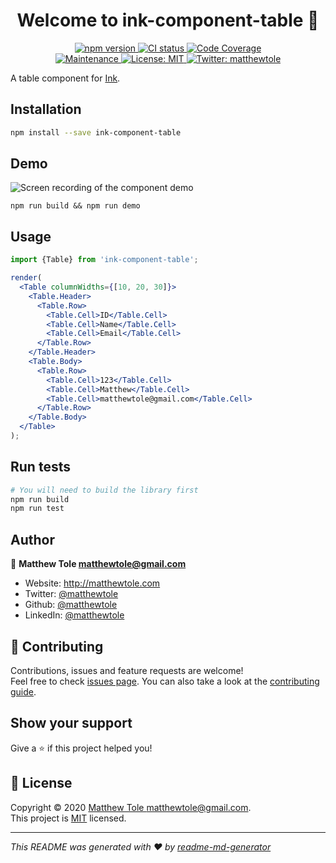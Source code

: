 <h1 align="center">Welcome to ink-component-table 👋</h1>
<p align="center">
  <a href="https://www.npmjs.com/package/ink-component-table">
    <img alt="npm version" src="https://img.shields.io/npm/v/ink-component-table.svg?style=for-the-badge&logo=npm">
  </a>
  <a href="https://circleci.com/gh/matthewtole/ink-component-table">
    <img alt="CI status" src="https://img.shields.io/circleci/build/github/matthewtole/ink-component-table?style=for-the-badge&logo=circleci">
  </a>
  <a href="https://codecov.io/gh/matthewtole/ink-component-table">
    <img alt="Code Coverage" src="https://img.shields.io/codecov/c/github/matthewtole/ink-component-table?style=for-the-badge&logo=codecov">
  </a>
  <br />
  <a href="https://github.com/matthewtole/ink-table/graphs/commit-activity">
    <img alt="Maintenance" src="https://img.shields.io/badge/Maintained%3F-yes-green.svg?style=for-the-badge&logo=github" />
  </a>
  <a href="https://github.com/matthewtole/ink-table/blob/master/LICENSE">
    <img alt="License: MIT" src="https://img.shields.io/github/license/matthewtole/ink-component-table?style=for-the-badge&logo=github" />
  </a>
  <a href="https://twitter.com/matthewtole">
    <img alt="Twitter: matthewtole" src="https://img.shields.io/twitter/follow/matthewtole.svg?style=for-the-badge&logo=twitter" />
  </a>
</p>

A table component for [Ink](https://github.com/vadimdemedes/ink).

## Installation

```sh
npm install --save ink-component-table
```

## Demo

![Screen recording of the component demo](https://i.imgur.com/MUv6kru.gif)

```
npm run build && npm run demo
```

## Usage

```jsx
import {Table} from 'ink-component-table';

render(
  <Table columnWidths={[10, 20, 30]}>
    <Table.Header>
      <Table.Row>
        <Table.Cell>ID</Table.Cell>
        <Table.Cell>Name</Table.Cell>
        <Table.Cell>Email</Table.Cell>
      </Table.Row>
    </Table.Header>
    <Table.Body>
      <Table.Row>
        <Table.Cell>123</Table.Cell>
        <Table.Cell>Matthew</Table.Cell>
        <Table.Cell>matthewtole@gmail.com</Table.Cell>
      </Table.Row>
    </Table.Body>
  </Table>
);
```

## Run tests

```sh
# You will need to build the library first
npm run build
npm run test
```

## Author

👤 **Matthew Tole <matthewtole@gmail.com>**

- Website: http://matthewtole.com
- Twitter: [@matthewtole](https://twitter.com/matthewtole)
- Github: [@matthewtole](https://github.com/matthewtole)
- LinkedIn: [@matthewtole](https://linkedin.com/in/matthewtole)

## 🤝 Contributing

Contributions, issues and feature requests are welcome!<br />Feel free to check [issues page](https://github.com/matthewtole/ink-table/issues). You can also take a look at the [contributing guide](https://github.com/matthewtole/ink-table/blob/master/CONTRIBUTING.md).

## Show your support

Give a ⭐️ if this project helped you!

## 📝 License

Copyright © 2020 [Matthew Tole <matthewtole@gmail.com>](https://github.com/matthewtole).<br />
This project is [MIT](https://github.com/matthewtole/ink-table/blob/master/LICENSE) licensed.

---

_This README was generated with ❤️ by [readme-md-generator](https://github.com/kefranabg/readme-md-generator)_
